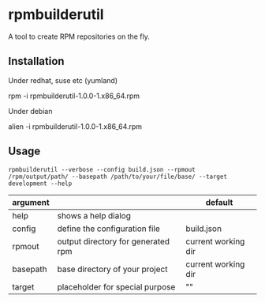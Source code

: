 rpmbuilderutil
==============

A tool to create RPM repositories on the fly. 

Installation
-----------

Under redhat, suse etc (yumland)

rpm -i rpmbuilderutil-1.0.0-1.x86_64.rpm

Under debian

alien -i rpmbuilderutil-1.0.0-1.x86_64.rpm

Usage
-----

`rpmbuilderutil --verbose --config build.json --rpmout /rpm/output/path/ --basepath /path/to/your/file/base/ --target development --help`

| argument |  | default
|-----------|--------|----
|help | shows a help dialog | 
|config | define the configuration file | build.json
|rpmout | output directory for generated rpm | current working dir
|basepath | base directory of your project |  current working dir
|target | placeholder for special purpose | ""
